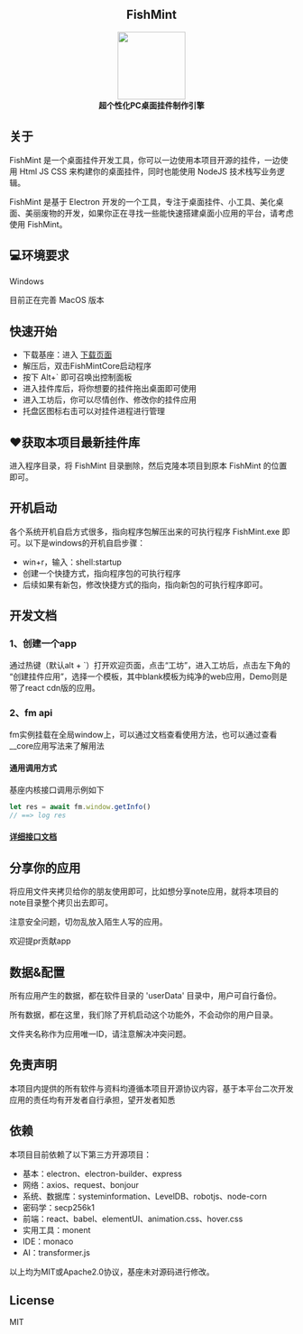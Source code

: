 <h2 align="center">FishMint</h2>
<div align="center">
  <img src="./favicon.ico" width="120" height="120" />
  <br />
  <b>超个性化PC桌面挂件制作引擎</b>
  <br />
</div>

## 关于
FishMint 是一个桌面挂件开发工具，你可以一边使用本项目开源的挂件，一边使用 Html JS CSS 来构建你的桌面挂件，同时也能使用 NodeJS 技术栈写业务逻辑。

FishMint 是基于 Electron 开发的一个工具，专注于桌面挂件、小工具、美化桌面、美丽废物的开发，如果你正在寻找一些能快速搭建桌面小应用的平台，请考虑使用 FishMint。

## 💻环境要求
Windows

目前正在完善 MacOS 版本

## ‍快速开始

- 下载基座：进入 [下载页面](https://github.com/SteveWooo/FishMint/releases)
- 解压后，双击FishMintCore启动程序
- 按下 Alt+` 即可召唤出控制面板
- 进入挂件库后，将你想要的挂件拖出桌面即可使用
- 进入工坊后，你可以尽情创作、修改你的挂件应用
- 托盘区图标右击可以对挂件进程进行管理

## ♥获取本项目最新挂件库
进入程序目录，将 FishMint 目录删除，然后克隆本项目到原本 FishMint 的位置即可。

## 开机启动
各个系统开机自启方式很多，指向程序包解压出来的可执行程序 FishMint.exe 即可。以下是windows的开机自启步骤：

- win+r，输入：shell:startup
- 创建一个快捷方式，指向程序包的可执行程序
- 后续如果有新包，修改快捷方式的指向，指向新包的可执行程序即可。

## 开发文档
### 1、创建一个app

通过热键（默认alt + `）打开欢迎页面，点击“工坊”，进入工坊后，点击左下角的 “创建挂件应用”，选择一个模板，其中blank模板为纯净的web应用，Demo则是带了react cdn版的应用。

### 2、fm api

fm实例挂载在全局window上，可以通过文档查看使用方法，也可以通过查看__core应用写法来了解用法

#### 通用调用方式
基座内核接口调用示例如下
```js
let res = await fm.window.getInfo()
// ==> log res
```
#### [详细接口文档](https://stevewooo.github.io/FishMint)

## 分享你的应用

将应用文件夹拷贝给你的朋友使用即可，比如想分享note应用，就将本项目的note目录整个拷贝出去即可。

注意安全问题，切勿乱放入陌生人写的应用。

欢迎提pr贡献app

## 数据&配置
所有应用产生的数据，都在软件目录的 'userData' 目录中，用户可自行备份。

所有数据，都在这里，我们除了开机启动这个功能外，不会动你的用户目录。

文件夹名称作为应用唯一ID，请注意解决冲突问题。

## 免责声明
本项目内提供的所有软件与资料均遵循本项目开源协议内容，基于本平台二次开发应用的责任均有开发者自行承担，望开发者知悉

## 依赖

本项目目前依赖了以下第三方开源项目：

- 基本：electron、electron-builder、express
- 网络：axios、request、bonjour
- 系统、数据库：systeminformation、LevelDB、robotjs、node-corn
- 密码学：secp256k1
- 前端：react、babel、elementUI、animation.css、hover.css
- 实用工具：monent
- IDE：monaco
- AI：transformer.js

以上均为MIT或Apache2.0协议，基座未对源码进行修改。

## License
MIT
